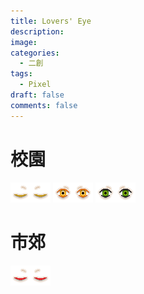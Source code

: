 ```yaml
---
title: Lovers' Eye
description: 
image: 
categories:
  - 二創
tags:
  - Pixel
draft: false
comments: false
---
```

# 校園
![](Whitney.png) ![](Sydney.png) ![](Kylar.png)

# 市郊
![](Alex.png)